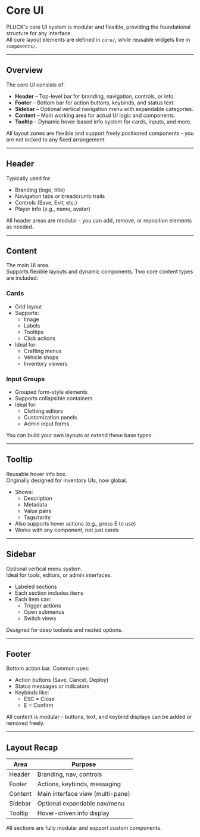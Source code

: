 # Core UI

PLUCK's core UI system is modular and flexible, providing the foundational structure for any interface.  
All core layout elements are defined in `core/`, while reusable widgets live in `components/`.

---

## Overview

The core UI consists of:

* **Header** – Top-level bar for branding, navigation, controls, or info.
* **Footer** – Bottom bar for action buttons, keybinds, and status text.
* **Sidebar** – Optional vertical navigation menu with expandable categories.
* **Content** – Main working area for actual UI logic and components.
* **Tooltip** – Dynamic hover-based info system for cards, inputs, and more.

All layout zones are flexible and support freely positioned components - you are not locked to any fixed arrangement.

---

## Header

Typically used for:

* Branding (logo, title)
* Navigation tabs or breadcrumb trails
* Controls (Save, Exit, etc.)
* Player info (e.g., name, avatar)

All header areas are modular - you can add, remove, or reposition elements as needed.

---

## Content

The main UI area.  
Supports flexible layouts and dynamic components. Two core content types are included:

### Cards

* Grid layout
* Supports:
  * Image
  * Labels
  * Tooltips
  * Click actions
* Ideal for:
  * Crafting menus
  * Vehicle shops
  * Inventory viewers

### Input Groups

* Grouped form-style elements
* Supports collapsible containers
* Ideal for:
  * Clothing editors
  * Customization panels
  * Admin input forms

You can build your own layouts or extend these base types.

---

## Tooltip

Reusable hover info box.  
Originally designed for inventory UIs, now global.

* Shows:
  * Description
  * Metadata
  * Value pairs
  * Tags/rarity
* Also supports hover actions (e.g., press E to use)
* Works with any component, not just cards

---

## Sidebar

Optional vertical menu system.  
Ideal for tools, editors, or admin interfaces.

* Labeled sections
* Each section includes items
* Each item can:
  * Trigger actions
  * Open submenus
  * Switch views

Designed for deep toolsets and nested options.

---

## Footer

Bottom action bar. Common uses:

* Action buttons (Save, Cancel, Deploy)
* Status messages or indicators
* Keybinds like:
  * ESC = Close
  * E = Confirm

All content is modular - buttons, text, and keybind displays can be added or removed freely.

---

## Layout Recap

| Area     | Purpose                             |
|----------|-------------------------------------|
| Header   | Branding, nav, controls             |
| Footer   | Actions, keybinds, messaging        |
| Content  | Main interface view (multi-pane)    |
| Sidebar  | Optional expandable nav/menu        |
| Tooltip  | Hover-driven info display           |

All sections are fully modular and support custom components.